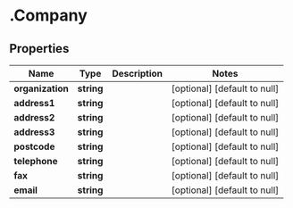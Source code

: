 # .Company

## Properties
Name | Type | Description | Notes
------------ | ------------- | ------------- | -------------
**organization** | **string** |  | [optional] [default to null]
**address1** | **string** |  | [optional] [default to null]
**address2** | **string** |  | [optional] [default to null]
**address3** | **string** |  | [optional] [default to null]
**postcode** | **string** |  | [optional] [default to null]
**telephone** | **string** |  | [optional] [default to null]
**fax** | **string** |  | [optional] [default to null]
**email** | **string** |  | [optional] [default to null]


